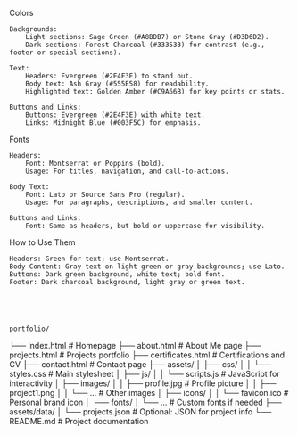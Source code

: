 Colors

    Backgrounds:
        Light sections: Sage Green (#A8BDB7) or Stone Gray (#D3D6D2).
        Dark sections: Forest Charcoal (#333533) for contrast (e.g., footer or special sections).

    Text:
        Headers: Evergreen (#2E4F3E) to stand out.
        Body text: Ash Gray (#555E58) for readability.
        Highlighted text: Golden Amber (#C9A66B) for key points or stats.

    Buttons and Links:
        Buttons: Evergreen (#2E4F3E) with white text.
        Links: Midnight Blue (#003F5C) for emphasis.

Fonts

    Headers:
        Font: Montserrat or Poppins (bold).
        Usage: For titles, navigation, and call-to-actions.

    Body Text:
        Font: Lato or Source Sans Pro (regular).
        Usage: For paragraphs, descriptions, and smaller content.

    Buttons and Links:
        Font: Same as headers, but bold or uppercase for visibility.

How to Use Them

    Headers: Green for text; use Montserrat.
    Body Content: Gray text on light green or gray backgrounds; use Lato.
    Buttons: Dark green background, white text; bold font.
    Footer: Dark charcoal background, light gray or green text.





    portfolio/
├── index.html          # Homepage
├── about.html          # About Me page
├── projects.html       # Projects portfolio
├── certificates.html   # Certifications and CV
├── contact.html        # Contact page
├── assets/
│   ├── css/
│   │   └── styles.css  # Main stylesheet
│   ├── js/
│   │   └── scripts.js  # JavaScript for interactivity
│   ├── images/
│   │   ├── profile.jpg # Profile picture
│   │   ├── project1.png
│   │   └── ...         # Other images
│   ├── icons/
│   │   └── favicon.ico # Personal brand icon
│   └── fonts/
│       └── ...         # Custom fonts if needed
├── assets/data/
│   └── projects.json   # Optional: JSON for project info
└── README.md           # Project documentation
